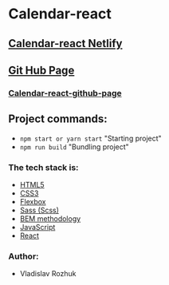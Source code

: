# Calendar-react

## [Calendar-react Netlify](https://lucent-praline-056e76.netlify.app/)

## [Git Hub Page](https://github.com/Mwxyz2022)

### [Calendar-react-github-page](https://github.com/Mwxyz2022/React-calendar)

## Project commands:

- `npm start or yarn start` "Starting project"
- `npm run build` "Bundling project"


### The tech stack is:

- [HTML5](http://htmlbook.ru/html)
- [CSS3](https://developer.mozilla.org/ru/docs/Web/CSS)
- [Flexbox](https://css-tricks.com/snippets/css/a-guide-to-flexbox/)
- [Sass (Scss)](https://sass-lang.com/)
- [BEM methodology](https://en.bem.info/methodology/)
- [JavaScript](https://en.wikipedia.org/wiki/JavaScript)
- [React](https://en.reactjs.org/)

### Author:
- Vladislav Rozhuk
